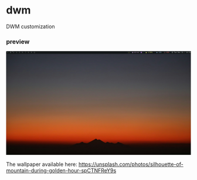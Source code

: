 # dwm
DWM customization

### preview
![My Image](https://github.com/diws1/dwm/blob/main/screenshot.png)

The wallpaper available here: 
https://unsplash.com/photos/silhouette-of-mountain-during-golden-hour-spCTNFReY9s
